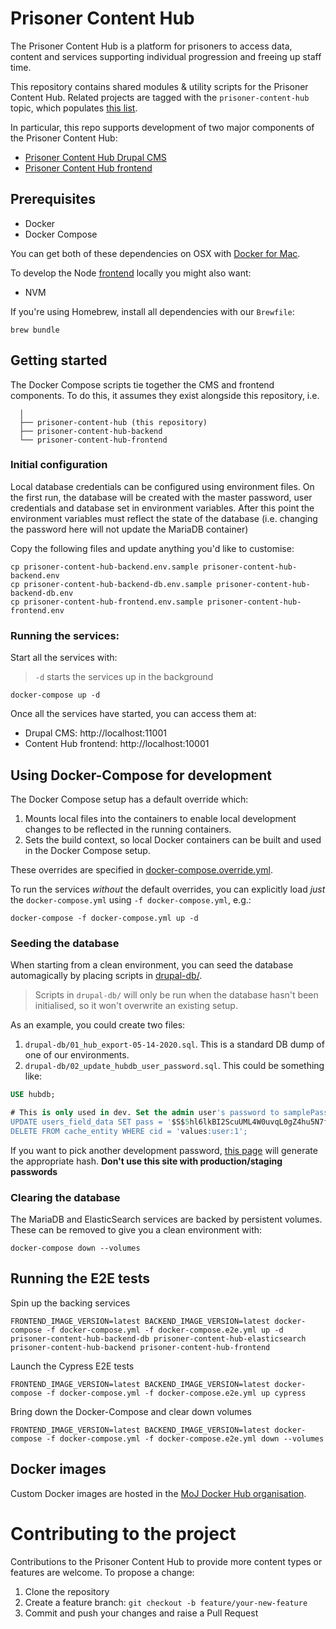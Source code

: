 # Prisoner Content Hub

The Prisoner Content Hub is a platform for prisoners to access data, content and services supporting individual progression and freeing up staff time.

This repository contains shared modules & utility scripts for the Prisoner Content Hub. Related projects are tagged with the `prisoner-content-hub` topic, which populates [this list](https://github.com/topics/prisoner-content-hub).

In particular, this repo supports development of two major components of the Prisoner Content Hub:

- [Prisoner Content Hub Drupal CMS](https://github.com/ministryofjustice/prisoner-content-hub-backend)
- [Prisoner Content Hub frontend](https://github.com/ministryofjustice/prisoner-content-hub-frontend)

## Prerequisites

- Docker
- Docker Compose

You can get both of these dependencies on OSX with [Docker for Mac](https://docs.docker.com/docker-for-mac/). 

To develop the Node [frontend](https://github.com/ministryofjustice/prisoner-content-hub-frontend) locally you might also want:

- NVM

If you're using Homebrew, install all dependencies with our `Brewfile`:

```
brew bundle
```

## Getting started

The Docker Compose scripts tie together the CMS and frontend components. To do this, it assumes they exist alongside this repository, i.e.

```
  │
  ├── prisoner-content-hub (this repository)
  ├── prisoner-content-hub-backend
  └── prisoner-content-hub-frontend
```

### Initial configuration

Local database credentials can be configured using environment files. On the first run, the database will be created with the master password, user credentials and database set in environment variables. After this point the environment variables must reflect the state of the database (i.e. changing the password here will not update the MariaDB container)

Copy the following files and update anything you'd like to customise:

```
cp prisoner-content-hub-backend.env.sample prisoner-content-hub-backend.env
cp prisoner-content-hub-backend-db.env.sample prisoner-content-hub-backend-db.env
cp prisoner-content-hub-frontend.env.sample prisoner-content-hub-frontend.env
```

### Running the services:

Start all the services with:

>`-d` starts the services up in the background

```
docker-compose up -d 
```

Once all the services have started, you can access them at:

- Drupal CMS: http://localhost:11001
- Content Hub frontend: http://localhost:10001


## Using Docker-Compose for development

The Docker Compose setup has a default override which:

1. Mounts local files into the containers to enable local development changes to be reflected in the running containers.
2. Sets the build context, so local Docker containers can be built and used in the Docker Compose setup.

These overrides are specified in [docker-compose.override.yml](docker-compose.override.yml).

To run the services _without_ the default overrides, you can explicitly load _just_ the `docker-compose.yml` using `-f docker-compose.yml`, e.g.:

```
docker-compose -f docker-compose.yml up -d
```

### Seeding the database

When starting from a clean environment, you can seed the database automagically by placing scripts in [drupal-db/](drupal-db/docker-entrypoint-initdb.d/).

> Scripts in `drupal-db/` will only be run when the database hasn't been initialised, so it won't overwrite an existing setup.

As an example, you could create two files:

1. `drupal-db/01_hub_export-05-14-2020.sql`. This is a standard DB dump of one of our environments.
2. `drupal-db/02_update_hubdb_user_password.sql`. This could be something like:

```sql
USE hubdb;

# This is only used in dev. Set the admin user's password to samplePassw0rd
UPDATE users_field_data SET pass = '$S$5hl6lkBI2ScuUML4W0uvqL0gZ4hu5N7fH1xgdIc0YcXzBoyQkW3E' WHERE uid =1;
DELETE FROM cache_entity WHERE cid = 'values:user:1';
```

If you want to pick another development password, [this page](https://www.useotools.com/drupal-password-hash-generator/output) will generate the appropriate hash. __Don't use this site with production/staging passwords__

### Clearing the database

The MariaDB and ElasticSearch services are backed by persistent volumes. These can be removed to give you a clean environment with:

```
docker-compose down --volumes
```

## Running the E2E tests

Spin up the backing services

`FRONTEND_IMAGE_VERSION=latest BACKEND_IMAGE_VERSION=latest docker-compose -f docker-compose.yml -f docker-compose.e2e.yml up -d prisoner-content-hub-backend-db prisoner-content-hub-elasticsearch prisoner-content-hub-backend prisoner-content-hub-frontend`

Launch the Cypress E2E tests

`FRONTEND_IMAGE_VERSION=latest BACKEND_IMAGE_VERSION=latest docker-compose -f docker-compose.yml -f docker-compose.e2e.yml up cypress`

Bring down the Docker-Compose and clear down volumes

`FRONTEND_IMAGE_VERSION=latest BACKEND_IMAGE_VERSION=latest docker-compose -f docker-compose.yml -f docker-compose.e2e.yml down --volumes`

## Docker images

Custom Docker images are hosted in the [MoJ Docker Hub organisation](https://hub.docker.com/u/mojdigitalstudio/).

# Contributing to the project

Contributions to the Prisoner Content Hub to provide more content types or features are welcome. To propose a change: 

1. Clone the repository
2. Create a feature branch: `git checkout -b feature/your-new-feature`
3. Commit and push your changes and raise a Pull Request
